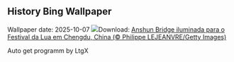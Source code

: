 ## History Bing Wallpaper
Wallpaper date: 2025-10-07
![](https://www.bing.com/th?id=OHR.AnshunBridge_PT-BR6404226352_UHD.jpg&w=1000)Download: [Anshun Bridge iluminada para o Festival da Lua em Chengdu, China (© Philippe LEJEANVRE/Getty Images)](https://www.bing.com/th?id=OHR.AnshunBridge_PT-BR6404226352_UHD.jpg)

Auto get programm by LtgX
